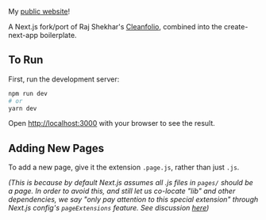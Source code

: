 My [public website](https://ScottyMJacobson.com)!

A Next.js fork/port of Raj Shekhar's [Cleanfolio](https://github.com/rajshekhar26/cleanfolio), combined into the create-next-app boilerplate.

## To Run

First, run the development server:

```bash
npm run dev
# or
yarn dev
```

Open [http://localhost:3000](http://localhost:3000) with your browser to see the result.

## Adding New Pages

To add a new page, give it the extension `.page.js`, rather than just `.js`.

_(This is because by default Next.js assumes all .js files in `pages/` should be a page. In order to avoid this, and still let us co-locate "lib" and other dependencies, we say "only pay attention to this special extension" through Next.js config's `pageExtensions` feature. See discussion [here](https://github.com/vercel/next.js/issues/3728))_
